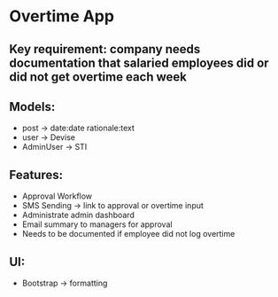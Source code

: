 # Overtime App

## Key requirement: company needs documentation that salaried employees did or did not get overtime each week

## Models:
- post -> date:date rationale:text
- user -> Devise
- AdminUser -> STI

## Features:
- Approval Workflow 
- SMS Sending -> link to approval or overtime input
- Administrate admin dashboard
- Email summary to managers for approval
- Needs to be documented if employee did not log overtime

## UI:
- Bootstrap -> formatting

